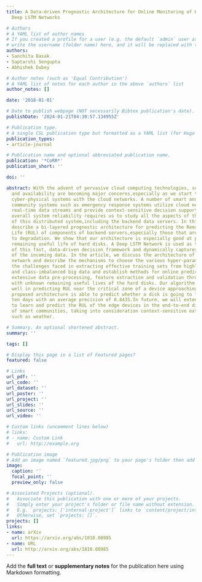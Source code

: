```yaml
---
title: A Data-driven Prognostic Architecture for Online Monitoring of Hard Disks Using
  Deep LSTM Networks

# Authors
# A YAML list of author names
# If you created a profile for a user (e.g. the default `admin` user at `content/authors/admin/`), 
# write the username (folder name) here, and it will be replaced with their full name and linked to their profile.
authors:
- Sanchita Basak
- Saptarshi Sengupta
- Abhishek Dubey

# Author notes (such as 'Equal Contribution')
# A YAML list of notes for each author in the above `authors` list
author_notes: []

date: '2018-01-01'

# Date to publish webpage (NOT necessarily Bibtex publication's date).
publishDate: '2024-01-21T04:30:57.134955Z'

# Publication type.
# A single CSL publication type but formatted as a YAML list (for Hugo requirements).
publication_types:
- article-journal

# Publication name and optional abbreviated publication name.
publication: '*CoRR*'
publication_short: ''

doi: ''

abstract: With the advent of pervasive cloud computing technologies, service reliability
  and availability are becoming major concerns,especially as we start to integrate
  cyber-physical systems with the cloud networks. A number of smart and connected
  community systems such as emergency response systems utilize cloud networks to analyze
  real-time data streams and provide context-sensitive decision support.Improving
  overall system reliability requires us to study all the aspects of the end-to-end
  of this distributed system,including the backend data servers. In this paper, we
  describe a bi-layered prognostic architecture for predicting the Remaining Useful
  Life (RUL) of components of backend servers,especially those that are subjected
  to degradation. We show that our architecture is especially good at predicting the
  remaining useful life of hard disks. A Deep LSTM Network is used as the backbone
  of this fast, data-driven decision framework and dynamically captures the pattern
  of the incoming data. In the article, we discuss the architecture of the neural
  network and describe the mechanisms to choose the various hyper-parameters. We describe
  the challenges faced in extracting effective training sets from highly unorganized
  and class-imbalanced big data and establish methods for online predictions with
  extensive data pre-processing, feature extraction and validation through test sets
  with unknown remaining useful lives of the hard disks. Our algorithm performs especially
  well in predicting RUL near the critical zone of a device approaching failure.The
  proposed architecture is able to predict whether a disk is going to fail in next
  ten days with an average precision of 0.8435.In future, we will extend this architecture
  to learn and predict the RUL of the edge devices in the end-to-end distributed systems
  of smart communities, taking into consideration context-sensitive external features
  such as weather.

# Summary. An optional shortened abstract.
summary: ''

tags: []

# Display this page in a list of Featured pages?
featured: false

# Links
url_pdf: ''
url_code: ''
url_dataset: ''
url_poster: ''
url_project: ''
url_slides: ''
url_source: ''
url_video: ''

# Custom links (uncomment lines below)
# links:
# - name: Custom Link
#   url: http://example.org

# Publication image
# Add an image named `featured.jpg/png` to your page's folder then add a caption below.
image:
  caption: ''
  focal_point: ''
  preview_only: false

# Associated Projects (optional).
#   Associate this publication with one or more of your projects.
#   Simply enter your project's folder or file name without extension.
#   E.g. `projects: ['internal-project']` links to `content/project/internal-project/index.md`.
#   Otherwise, set `projects: []`.
projects: []
links:
- name: arXiv
  url: https://arxiv.org/abs/1810.08985
- name: URL
  url: http://arxiv.org/abs/1810.08985
---
```


Add the **full text** or **supplementary notes** for the publication here using Markdown formatting.
